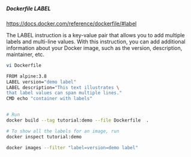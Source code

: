 #####  Dockerfile LABEL
https://docs.docker.com/reference/dockerfile/#label

The LABEL instruction is a key-value pair that allows you to add multiple labels and multi-line values.
With this instruction, you can add additional information about your Docker image, such as the version, description, maintainer, etc.
``````sh
vi Dockerfile

FROM alpine:3.8
LABEL version="demo label"
LABEL description="This text illustrates \
that label values can span multiple lines."
CMD echo "container with labels"


# Run
docker build --tag tutorial:demo --file Dockerfile  .

# To show all the labels for an image, run
docker inspect tutorial:demo

docker images --filter "label=version=demo label"

``````
#####  

``````sh

``````
